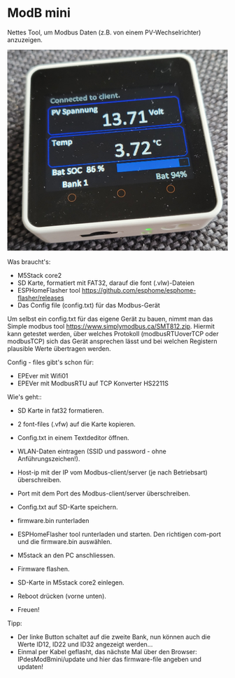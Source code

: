 # ModB mini


Nettes Tool, um Modbus Daten (z.B. von einem PV-Wechselrichter) anzuzeigen.

![image](https://github.com/Bavarialex/ModBusMini/blob/main/pics/m502.jpg)

Was braucht's:
- M5Stack core2
- SD Karte, formatiert mit FAT32, 
  darauf die font (.vlw)-Dateien
- ESPHomeFlasher tool <https://github.com/esphome/esphome-flasher/releases>
- Das Config file (config.txt) für das Modbus-Gerät

Um selbst ein config.txt für das eigene Gerät zu bauen, nimmt man das Simple modbus tool <https://www.simplymodbus.ca/SMT812.zip>. Hiermit kann getestet werden, über welches Protokoll (modbusRTUoverTCP oder modbusTCP) sich das Gerät ansprechen lässt und bei welchen Registern plausible Werte übertragen werden.

Config - files gibt's schon für:
- EPEver mit Wifi01
- EPEVer mit ModbusRTU auf TCP Konverter HS2211S

Wie's geht::
- SD Karte in fat32 formatieren.
- 2 font-files (.vfw) auf die Karte kopieren.
- Config.txt in einem Textdeditor öffnen.
- WLAN-Daten eintragen (SSID und password - ohne Anführungszeichen!).
- Host-ip mit der IP vom Modbus-client/server (je nach Betriebsart) überschreiben.
- Port mit dem Port des Modbus-client/server überschreiben.
- Config.txt auf SD-Karte speichern.

- firmware.bin runterladen
- ESPHomeFlasher tool runterladen und starten. Den richtigen com-port und die firmware.bin auswählen.
- M5stack an den PC anschliessen.
- Firmware flashen.
- SD-Karte in M5stack core2 einlegen.
- Reboot drücken (vorne unten).
- Freuen!

Tipp:
- Der linke Button schaltet auf die zweite Bank, nun können auch die Werte ID12, ID22 und ID32 angezeigt werden...
- Einmal per Kabel geflasht, das nächste Mal über den Browser: IPdesModBmini/update und hier das firmware-file angeben und updaten!
